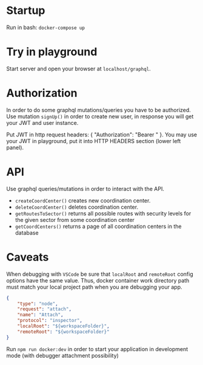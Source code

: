 # Startup

Run in bash: `docker-compose up`

# Try in playground

Start server and open your browser at `localhost/graphql`.
 
# Authorization

In order to do some graphql mutations/queries you have to be authorized.
Use mutation `signUp()` in order to create new user, in response you will get
your JWT and user instance.

Put JWT in http request headers: { "Authorization": "Bearer <JWT>" }.
You may use your JWT in playground, put it into HTTP HEADERS section (lower left panel).

# API

Use graphql queries/mutations in order to interact with the API.

* `createCoordCenter()` creates new coordination center.
* `deleteCoordCenter()` deletes coordination center.
* `getRoutesToSector()` returns all possible routes with security levels for the given sector from some coordination center 
* `getCoordCenters()` returns a page of all coordination centers in the database


# Caveats

When debugging with `VSCode` be sure that `localRoot` and `remoteRoot` config
options have the same value. Thus, docker container work directory path must match
your local project path when you are debugging your app.

```json
{
    "type": "node",
    "request": "attach",
    "name": "Attach",
    "protocol": "inspector",
    "localRoot": "${workspaceFolder}",
    "remoteRoot": "${workspaceFolder}"
}
```

Run `npm run docker:dev` in order to start your application in development mode (with debugger attachment possibility)